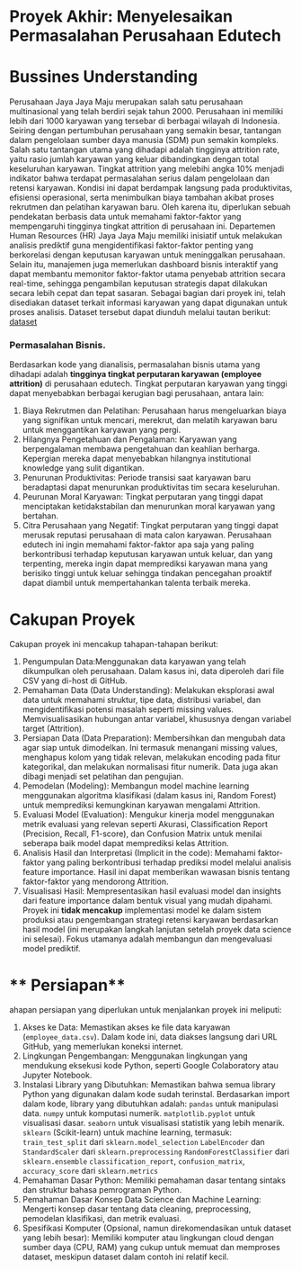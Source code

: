# Proyek Akhir: Menyelesaikan Permasalahan Perusahaan Edutech

# **Bussines Understanding**
Perusahaan Jaya Jaya Maju merupakan salah satu perusahaan multinasional yang telah berdiri sejak tahun 2000. Perusahaan ini memiliki lebih dari 1000 karyawan yang tersebar di berbagai wilayah di Indonesia. Seiring dengan pertumbuhan perusahaan yang semakin besar, tantangan dalam pengelolaan sumber daya manusia (SDM) pun semakin kompleks. Salah satu tantangan utama yang dihadapi adalah tingginya attrition rate, yaitu rasio jumlah karyawan yang keluar dibandingkan dengan total keseluruhan karyawan.
Tingkat attrition yang melebihi angka 10% menjadi indikator bahwa terdapat permasalahan serius dalam pengelolaan dan retensi karyawan. Kondisi ini dapat berdampak langsung pada produktivitas, efisiensi operasional, serta menimbulkan biaya tambahan akibat proses rekrutmen dan pelatihan karyawan baru. Oleh karena itu, diperlukan sebuah pendekatan berbasis data untuk memahami faktor-faktor yang mempengaruhi tingginya tingkat attrition di perusahaan ini.
Departemen Human Resources (HR) Jaya Jaya Maju memiliki inisiatif untuk melakukan analisis prediktif guna mengidentifikasi faktor-faktor penting yang berkorelasi dengan keputusan karyawan untuk meninggalkan perusahaan. Selain itu, manajemen juga memerlukan dashboard bisnis interaktif yang dapat membantu memonitor faktor-faktor utama penyebab attrition secara real-time, sehingga pengambilan keputusan strategis dapat dilakukan secara lebih cepat dan tepat sasaran.
Sebagai bagian dari proyek ini, telah disediakan dataset terkait informasi karyawan yang dapat digunakan untuk proses analisis. Dataset tersebut dapat diunduh melalui tautan berikut: [dataset](https://github.com/dicodingacademy/dicoding_dataset/blob/main/employee/employee_data.csv)

### Permasalahan Bisnis.

Berdasarkan kode yang dianalisis, permasalahan bisnis utama yang dihadapi adalah **tingginya tingkat perputaran karyawan (employee attrition)** di perusahaan edutech. Tingkat perputaran karyawan yang tinggi dapat menyebabkan berbagai kerugian bagi perusahaan, antara lain:
1. Biaya Rekrutmen dan Pelatihan: Perusahaan harus mengeluarkan biaya yang signifikan untuk mencari, merekrut, dan melatih karyawan baru untuk menggantikan karyawan yang pergi.
2. Hilangnya Pengetahuan dan Pengalaman: Karyawan yang berpengalaman membawa pengetahuan dan keahlian berharga. Kepergian mereka dapat menyebabkan hilangnya institutional knowledge yang sulit digantikan.
3. Penurunan Produktivitas: Periode transisi saat karyawan baru beradaptasi dapat menurunkan produktivitas tim secara keseluruhan.
4. Peurunan Moral Karyawan: Tingkat perputaran yang tinggi dapat menciptakan ketidakstabilan dan menurunkan moral karyawan yang bertahan.
5. Citra Perusahaan yang Negatif: Tingkat perputaran yang tinggi dapat merusak reputasi perusahaan di mata calon karyawan. 
Perusahaan edutech ini ingin memahami faktor-faktor apa saja yang paling berkontribusi terhadap keputusan karyawan untuk keluar, dan yang terpenting, mereka ingin dapat memprediksi karyawan mana yang berisiko tinggi untuk keluar sehingga tindakan pencegahan proaktif dapat diambil untuk mempertahankan talenta terbaik mereka.

# **Cakupan Proyek**
Cakupan proyek ini mencakup tahapan-tahapan berikut:
1. Pengumpulan Data:Menggunakan data karyawan yang telah dikumpulkan oleh perusahaan. Dalam kasus ini, data diperoleh dari file CSV yang di-host di GitHub.
2. Pemahaman Data (Data Understanding): Melakukan eksplorasi awal data untuk memahami struktur, tipe data, distribusi variabel, dan mengidentifikasi potensi masalah seperti missing values. Memvisualisasikan hubungan antar variabel, khususnya dengan variabel target (Attrition).
3. Persiapan Data (Data Preparation): Membersihkan dan mengubah data agar siap untuk dimodelkan. Ini termasuk menangani missing values, menghapus kolom yang tidak relevan, melakukan encoding pada fitur kategorikal, dan melakukan normalisasi fitur numerik. Data juga akan dibagi menjadi set pelatihan dan pengujian.
5. Pemodelan (Modeling): Membangun model machine learning menggunakan algoritma klasifikasi (dalam kasus ini, Random Forest) untuk memprediksi kemungkinan karyawan mengalami Attrition.
6. Evaluasi Model (Evaluation): Mengukur kinerja model menggunakan metrik evaluasi yang relevan seperti Akurasi, Classification Report (Precision, Recall, F1-score), dan Confusion Matrix untuk menilai seberapa baik model dapat memprediksi kelas Attrition.
6. Analisis Hasil dan Interpretasi (Implicit in the code): Memahami faktor-faktor yang paling berkontribusi terhadap prediksi model melalui analisis feature importance. Hasil ini dapat memberikan wawasan bisnis tentang faktor-faktor yang mendorong Attrition.
7. Visualisasi Hasil: Mempresentasikan hasil evaluasi model dan insights dari feature importance dalam bentuk visual yang mudah dipahami.
Proyek ini **tidak mencakup** implementasi model ke dalam sistem produksi atau pengembangan strategi retensi karyawan berdasarkan hasil model (ini merupakan langkah lanjutan setelah proyek data science ini selesai). Fokus utamanya adalah membangun dan mengevaluasi model prediktif.

# ** Persiapan**
ahapan persiapan yang diperlukan untuk menjalankan proyek ini meliputi:
1. Akses ke Data: Memastikan akses ke file data karyawan (`employee_data.csv`). Dalam kode ini, data diakses langsung dari URL GitHub, yang memerlukan koneksi internet.
2. Lingkungan Pengembangan: Menggunakan lingkungan yang mendukung eksekusi kode Python, seperti Google Colaboratory atau Jupyter Notebook.
3. Instalasi Library yang Dibutuhkan: Memastikan bahwa semua library Python yang digunakan dalam kode sudah terinstal. Berdasarkan import dalam kode, library yang dibutuhkan adalah:
   `pandas` untuk manipulasi data.
   `numpy` untuk komputasi numerik.
    `matplotlib.pyplot` untuk visualisasi dasar.
   `seaborn` untuk visualisasi statistik yang lebih menarik.
   `sklearn` (Scikit-learn) untuk machine learning, termasuk:\
   `train_test_split` dari `sklearn.model_selection`
   `LabelEncoder` dan `StandardScaler` dari `sklearn.preprocessing`
   `RandomForestClassifier` dari `sklearn.ensemble`
   `classification_report`, `confusion_matrix`, `accuracy_score` dari `sklearn.metrics`
4. Pemahaman Dasar Python: Memiliki pemahaman dasar tentang sintaks dan struktur bahasa pemrograman Python.
5. Pemahaman Dasar Konsep Data Science dan Machine Learning: Mengerti konsep dasar tentang data cleaning, preprocessing, pemodelan klasifikasi, dan metrik evaluasi.
6. Spesifikasi Komputer (Opsional, namun direkomendasikan untuk dataset yang lebih besar): Memiliki komputer atau lingkungan cloud dengan sumber daya (CPU, RAM) yang cukup untuk memuat dan memproses dataset, meskipun dataset dalam contoh ini relatif kecil.

